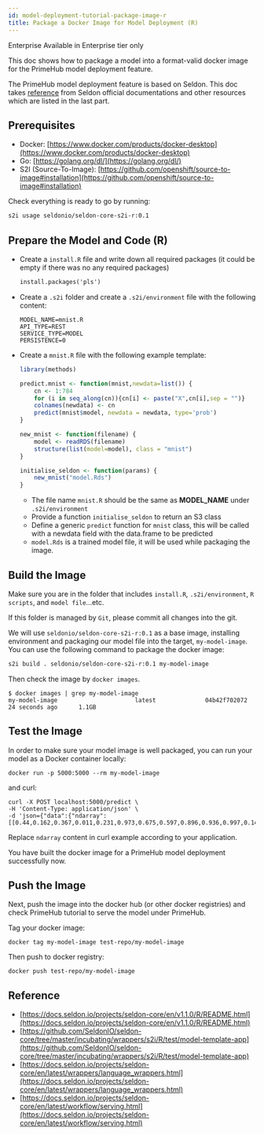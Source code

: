 ```yaml
---
id: model-deployment-tutorial-package-image-r
title: Package a Docker Image for Model Deployment (R)
---
```


<div class="ee-only tooltip">Enterprise
  <span class="tooltiptext">Available in Enterprise tier only</span>
</div>

This doc shows how to package a model into a format-valid docker image for the PrimeHub model deployment feature.

The PrimeHub model deployment feature is based on Seldon. This doc takes [reference](#reference) from Seldon official documentations and other resources which are listed in the last part.

## Prerequisites

- Docker: [https://www.docker.com/products/docker-desktop](https://www.docker.com/products/docker-desktop)
- Go: [https://golang.org/dl/](https://golang.org/dl/)
- S2I (Source-To-Image): [https://github.com/openshift/source-to-image#installation](https://github.com/openshift/source-to-image#installation)

Check everything is ready to go by running:
```bash
s2i usage seldonio/seldon-core-s2i-r:0.1
```

## Prepare the Model and Code (R)

- Create a `install.R` file and write down all required packages (it could be empty if there was no any required packages)
    ```txt
    install.packages('pls')
    ```

- Create a `.s2i` folder and create a `.s2i/environment` file with the following content:
    ```script
    MODEL_NAME=mnist.R
    API_TYPE=REST
    SERVICE_TYPE=MODEL
    PERSISTENCE=0
    ```

- Create a `mnist.R` file with the following example template:
    ```R
    library(methods)

    predict.mnist <- function(mnist,newdata=list()) {
        cn <- 1:784
        for (i in seq_along(cn)){cn[i] <- paste("X",cn[i],sep = "")}
        colnames(newdata) <- cn
        predict(mnist$model, newdata = newdata, type='prob')
    }

    new_mnist <- function(filename) {
        model <- readRDS(filename)
        structure(list(model=model), class = "mnist")
    }

    initialise_seldon <- function(params) {
        new_mnist("model.Rds")
    }
    ```

    - The file name `mnist.R` should be the same as **MODEL_NAME** under `.s2i/environment`
    - Provide a function `initialise_seldon` to return an S3 class
    - Define a generic `predict` function for `mnist` class, this will be called with a newdata field with the data.frame to be predicted
    - `model.Rds` is a trained model file, it will be used while packaging the image.

## Build the Image

Make sure you are in the folder that includes `install.R`, `.s2i/environment`, `R scripts`, and `model file`...etc.

If this folder is managed by `Git`, please commit all changes into the git.

We will use `seldonio/seldon-core-s2i-r:0.1` as a base image, installing environment and packaging our model file into the target, `my-model-image`. You can use the following command to package the docker image:

```bash
s2i build . seldonio/seldon-core-s2i-r:0.1 my-model-image
```

Then check the image by `docker images`.

    $ docker images | grep my-model-image
    my-model-image                      latest              04b42f702072        24 seconds ago      1.1GB

## Test the Image

In order to make sure your model image is well packaged, you can run your model as a Docker container locally:

    docker run -p 5000:5000 --rm my-model-image

and curl:

    curl -X POST localhost:5000/predict \
    -H 'Content-Type: application/json' \
    -d 'json={"data":{"ndarray":[[0.44,0.162,0.367,0.011,0.231,0.973,0.675,0.597,0.896,0.936,0.997,0.149,0.836,0.17,0.832,0.365,0.902,0.914,0.645,0.678,0.166,0.933,0.386,0.89,0.854,0.617,0.001,0.454,0.602,0.33,0.857,0.134,0.695,0.335,0.519,0.236,0.389,0.665,0.921,0.266,0.936,0.587,0.295,0.7,0.803,0.452,0.902,0.636,0.063,0.358,0.048,0.289,0.821,0.956,0.605,0.511,0.392,0.522,0.289,0.953,0.488,0.371,0.455,0.552,0.789,0.259,0.064,0.06,0.398,0.11,0.675,0.161,0.698,0.618,0.929,0.782,0.042,0.076,0.579,0.985,0.526,0.078,0.384,0.273,0.387,0.374,0.595,0.673,0.421,0.823,0.733,0.734,0.157,0.37,0.394,0.722,0.011,0.042,0.408,0.0,0.76,0.353,0.497,0.215,0.194,0.795,0.3,0.397,0.094,0.818,0.872,0.976,0.959,0.546,0.537,0.478,0.532,0.829,0.074,0.547,0.774,0.782,0.783,0.029,0.89,0.573,0.379,0.712,0.361,0.616,0.42,0.589,0.622,0.167,0.054,0.552,0.804,0.277,0.238,0.661,0.237,0.773,0.282,0.887,0.605,0.921,0.254,0.723,0.589,0.577,0.519,0.91,0.388,0.757,0.546,0.149,0.55,0.818,0.392,0.205,0.422,0.004,0.542,0.847,0.358,0.103,0.566,0.053,0.812,0.481,0.98,0.921,0.995,0.33,0.276,0.221,0.59,0.982,0.088,0.569,0.488,0.315,0.957,0.169,0.093,0.148,0.219,0.486,0.79,0.005,0.833,0.139,0.765,0.545,0.062,0.863,0.027,0.954,0.419,0.315,0.436,0.896,0.838,0.14,0.389,0.474,0.066,0.459,0.737,0.311,0.965,0.57,0.522,0.8,0.442,0.149,0.918,0.305,0.793,0.576,0.058,0.491,0.693,0.029,0.413,0.15,0.365,0.318,0.536,0.083,0.902,0.072,0.3,0.844,0.263,0.815,0.017,0.313,0.293,0.547,0.934,0.913,0.05,0.171,0.889,0.915,0.716,0.636,0.534,0.984,0.309,0.42,0.471,0.701,0.685,0.057,0.519,0.995,0.002,0.748,0.858,0.149,0.1,0.009,0.989,0.856,0.293,0.856,0.183,0.326,0.933,0.671,0.025,0.836,0.492,0.705,0.99,0.684,0.104,0.375,0.736,0.23,0.697,0.8,0.68,0.905,0.4,0.855,0.128,0.592,0.302,0.796,0.977,0.427,0.063,0.533,0.738,0.206,0.477,0.921,0.316,0.719,0.806,0.517,0.131,0.407,0.92,0.142,0.299,0.304,0.077,0.633,0.822,0.537,0.622,0.424,0.542,0.142,0.972,0.939,0.806,0.511,0.731,0.519,0.873,0.682,0.478,0.008,0.977,0.365,0.124,0.755,0.562,0.228,0.515,0.247,0.262,0.178,0.293,0.376,0.584,0.257,0.092,0.46,0.459,0.614,0.369,0.71,0.041,0.212,0.805,0.349,0.845,0.333,0.834,0.661,0.397,0.796,0.223,0.653,0.379,0.781,0.721,0.345,0.233,0.855,0.876,0.466,0.369,0.948,0.115,0.434,0.18,0.169,0.354,0.378,0.798,0.596,0.28,0.492,0.507,0.451,0.967,0.308,0.624,0.344,0.946,0.278,0.197,0.198,0.27,0.334,0.394,0.016,0.957,0.492,0.908,0.236,0.748,0.824,0.273,0.829,0.055,0.44,0.586,0.999,0.022,0.062,0.441,0.799,0.122,0.209,0.666,0.715,0.966,0.138,0.209,0.29,0.752,0.341,0.055,0.54,0.952,0.337,0.003,0.542,0.961,0.308,0.301,0.741,0.713,0.553,0.957,0.11,0.84,0.122,0.2,0.009,0.397,0.684,0.982,0.963,0.7,0.747,0.223,0.683,0.673,0.994,0.41,0.665,0.475,0.025,0.125,0.879,0.806,0.22,0.563,0.998,0.787,0.313,0.008,0.096,0.716,0.57,0.535,0.05,0.826,0.213,0.567,0.276,0.612,0.202,0.485,0.165,0.777,0.473,0.093,0.999,0.977,0.306,0.896,0.517,0.145,0.786,0.344,0.643,0.214,0.866,0.988,0.188,0.691,0.173,0.592,0.984,0.584,0.221,0.525,0.475,0.185,0.846,0.572,0.68,0.987,0.653,0.828,0.781,0.504,0.309,0.321,0.147,0.45,0.331,0.753,0.457,0.966,0.954,0.872,0.84,0.787,0.056,0.65,0.867,0.946,0.852,0.136,0.93,0.168,0.293,0.145,0.108,0.552,0.472,0.841,0.186,0.005,0.685,0.917,0.813,0.781,0.796,0.871,0.446,0.976,0.874,0.016,0.718,0.344,0.092,0.831,0.992,0.976,0.666,0.786,0.727,0.296,0.319,0.067,0.408,0.593,0.368,0.411,0.122,0.127,0.495,0.647,0.528,0.519,0.798,0.354,0.144,0.38,0.571,0.034,0.912,0.386,0.16,0.236,0.821,0.979,0.07,0.732,0.088,0.119,0.199,0.407,0.687,0.903,0.71,0.276,0.579,0.073,0.748,0.07,0.598,0.721,0.06,0.964,0.805,0.483,0.75,0.702,0.609,0.124,0.873,0.64,0.364,0.114,0.345,0.922,0.941,0.753,0.79,0.878,0.014,0.279,0.482,0.784,0.461,0.77,0.581,0.256,0.287,0.04,0.202,0.82,0.021,0.227,0.304,0.281,0.632,0.412,0.788,0.836,0.767,0.232,0.964,0.798,0.278,0.508,0.18,0.311,0.553,0.521,0.866,0.448,0.523,0.867,0.549,0.938,0.988,0.406,0.896,0.16,0.876,0.055,0.816,0.805,0.117,0.253,0.233,0.906,0.512,0.768,0.438,0.891,0.452,0.211,0.664,0.272,0.358,0.929,0.696,0.339,0.823,0.191,0.583,0.033,0.273,0.718,0.714,0.023,0.198,0.842,0.669,0.417,0.798,0.358,0.793,0.726,0.133,0.689,0.911,0.698,0.753,0.972,0.828,0.599,0.668,0.115,0.83,0.766,0.043,0.754,0.827,0.165,0.695,0.177,0.973,0.429,0.365,0.779,0.735,0.28,0.6,0.679,0.101,0.179,0.997,0.267,0.403,0.943,0.818,0.302,0.984,0.973,0.607,0.783,0.213,0.261,0.034,0.614,0.567,0.514,0.238,0.722,0.353,0.024,0.421,0.304,0.231,0.229,0.478,0.699,0.551,0.837,0.401,0.559,0.69,0.116,0.21,0.811,0.537,0.154,0.206,0.518,0.334,0.739,0.976,0.408,0.655,0.653,0.014,0.917,0.704,0.233,0.92,0.467,0.687,0.247,0.502,0.377,0.078,0.883,0.08,0.297,0.855,0.057,0.012,0.079,0.645,0.072,0.591,0.272,0.902]]}}'


Replace `ndarray` content in curl example according to your application.

You have built the docker image for a PrimeHub model deployment successfully now.

## Push the Image

Next, push the image into the docker hub (or other docker registries) and check PrimeHub tutorial to serve the model under PrimeHub.

Tag your docker image:
```
docker tag my-model-image test-repo/my-model-image
```

Then push to docker registry:
```
docker push test-repo/my-model-image
```

## Reference

- [https://docs.seldon.io/projects/seldon-core/en/v1.1.0/R/README.html](https://docs.seldon.io/projects/seldon-core/en/v1.1.0/R/README.html)
- [https://github.com/SeldonIO/seldon-core/tree/master/incubating/wrappers/s2i/R/test/model-template-app](https://github.com/SeldonIO/seldon-core/tree/master/incubating/wrappers/s2i/R/test/model-template-app)
- [https://docs.seldon.io/projects/seldon-core/en/latest/wrappers/language_wrappers.html](https://docs.seldon.io/projects/seldon-core/en/latest/wrappers/language_wrappers.html)
- [https://docs.seldon.io/projects/seldon-core/en/latest/workflow/serving.html](https://docs.seldon.io/projects/seldon-core/en/latest/workflow/serving.html)